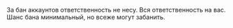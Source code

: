 За бан аккаунтов ответственность не несу. Вся ответственность на вас. Шанс бана минимальный, но всеже могут забанить.
